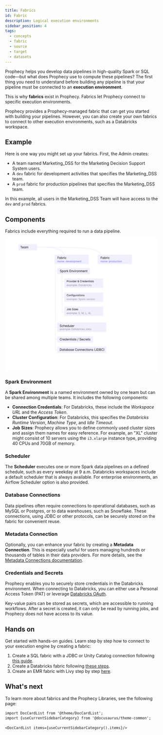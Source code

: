 ```yaml
---
title: Fabrics
id: Fabric
description: Logical execution environments
sidebar_position: 4
tags:
  - concepts
  - fabric
  - source
  - target
  - datasets
---
```


Prophecy helps you develop data pipelines in high-quality Spark or SQL code—but what does Prophecy use to compute these pipelines? The first thing you need to understand before building any pipeline is that your pipeline must be connected to an **execution environment**.

This is why **fabrics** exist in Prophecy. Fabrics let Prophecy connect to specific execution environments.

Prophecy provides a Prophecy-managed fabric that can get you started with building your pipelines. However, you can also create your own fabrics to connect to other execution environments, such as a Databricks workspace.

## Example

Here is one way you might set up your fabrics. First, the Admin creates:

- A team named Marketing_DSS for the Marketing Decision Support System users.
- A `dev` fabric for development activities that specifies the Marketing_DSS team.
- A `prod` fabric for production pipelines that specifies the Marketing_DSS team.

In this example, all users in the Marketing_DSS Team will have access to the `dev` and `prod` fabrics.

## Components

Fabrics include everything required to run a data pipeline.

![Data pipeline](img/fabric.png)

### Spark Environment

A **Spark Environment** is a named environment owned by one team but can be shared among multiple teams. It includes the following components:

- **Connection Credentials**: For Databricks, these include the _Workspace URL_ and the _Access Token_.
- **Cluster Configuration**: For Databricks, this specifies the _Databricks Runtime Version_, _Machine Type_, and _Idle Timeout_.
- **Job Sizes**: Prophecy allows you to define commonly used cluster sizes and assign them names for easy reference. For example, an "XL" cluster might consist of 10 servers using the `i3.xlarge` instance type, providing 40 CPUs and 70GB of memory.

### Scheduler

The **Scheduler** executes one or more Spark data pipelines on a defined schedule, such as every weekday at 9 a.m. Databricks workspaces include a default scheduler that is always available. For enterprise environments, an Airflow Scheduler option is also provided.

### Database Connections

Data pipelines often require connections to operational databases, such as MySQL or Postgres, or to data warehouses, such as Snowflake. These connections, using JDBC or other protocols, can be securely stored on the fabric for convenient reuse.

### Metadata Connection

Optionally, you can enhance your fabric by creating a **Metadata Connection**. This is especially useful for users managing hundreds or thousands of tables in their data providers. For more details, see the [Metadata Connections documentation](/docs/concepts/fabrics/metadata-connections.md).

### Credentials and Secrets

Prophecy enables you to securely store credentials in the Databricks environment. When connecting to Databricks, you can either use a Personal Access Token (PAT) or leverage [Databricks OAuth](/docs/administration/authentication/databricks-oauth.md).

Key-value pairs can be stored as secrets, which are accessible to running workflows. After a secret is created, it can only be read by running jobs, and Prophecy does not have access to its value.

## Hands on

Get started with hands-on guides. Learn step by step how to connect to your execution engine by creating a fabric:

1. Create a SQL fabric with a JDBC or Unity Catalog connection following [this guide](docs/getting-started/tutorials/sql-with-databricks.md#setup-prophecys-Fabric).
2. Create a Databricks fabric following [these steps](/docs/administration/Spark-fabrics/databricks/databricks.md).
3. Create an EMR fabric with Livy step by step [here](/docs/administration/Spark-fabrics/emr.mdx).

## What's next

To learn more about fabrics and the Prophecy Libraries, see the following page:

```mdx-code-block
import DocCardList from '@theme/DocCardList';
import {useCurrentSidebarCategory} from '@docusaurus/theme-common';

<DocCardList items={useCurrentSidebarCategory().items}/>
```
